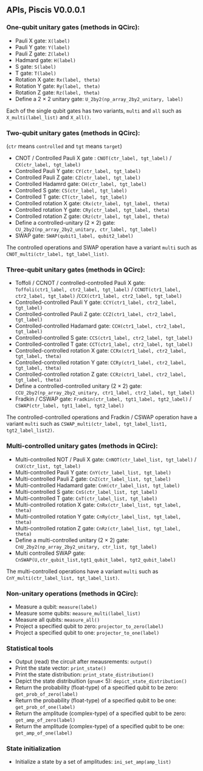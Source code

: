 ## APIs, Piscis V0.0.0.1 

### One-qubit unitary gates (methods in QCirc):

- Pauli X gate: `X(label)`
- Pauli Y gate: `Y(label)`
- Pauli Z gate: `Z(label)`
- Hadmard gate: `H(label)`
- S gate: `S(label)`
- T gate: `T(label)`
- Rotation X gate: `Rx(label, theta)`
- Rotation Y gate: `Ry(label, theta)`
- Rotation Z gate: `Rz(label, theta)`
- Define a 2 × 2 unitary gate: `U_2by2(np_array_2by2_unitary, label)`

Each of the single qubit gates has two variants, `multi` and `all` such as `X_multi(label_list)` and `X_all()`.

### Two-qubit unitary gates (methods in QCirc):
(`ctr` means `controlled` and `tgt` means `target`)
- CNOT / Controlled Pauli X gate : `CNOT(ctr_label, tgt_label)` / `CX(ctr_label, tgt_label)`
- Controlled Pauli Y gate: `CY(ctr_label, tgt_label)`
- Controlled Pauli Z gate: `CZ(ctr_label, tgt_label)`
- Controlled Hadamrd gate: `CH(ctr_label, tgt_label)`
- Controlled S gate: `CS(ctr_label, tgt_label)`
- Controlled T gate: `CT(ctr_label, tgt_label)`
- Controlled rotation X gate: `CRx(ctr_label, tgt_label, theta)`
- Controlled rotation Y gate: `CRy(ctr_label, tgt_label, theta)`
- Controlled rotation Z gate: `CRz(ctr_label, tgt_label, theta)`
- Define a controlled-unitary (2 × 2) gate: `CU_2by2(np_array_2by2_unitary, ctr_label, tgt_label)`
- SWAP gate: `SWAP(qubit1_label, qubit2_label)`

The controlled operations and SWAP operation have a variant `multi` such as `CNOT_multi(ctr_label, tgt_label_list)`.

### Three-qubit unitary gates (methods in QCirc):
- Toffoli / CCNOT / controlled-controlled Pauli X gate: `Toffoli(ctr1_label, ctr2_label, tgt_label)` / `CCNOT(ctr1_label, ctr2_label, tgt_label)` /`CCX(ctr1_label, ctr2_label, tgt_label)`
- Controlled-controlled Pauli Y gate: `CCY(ctr1_label, ctr2_label, tgt_label)`
- Controlled-controlled Pauli Z gate: `CCZ(ctr1_label, ctr2_label, tgt_label)`
- Controlled-controlled Hadamard gate: `CCH(ctr1_label, ctr2_label, tgt_label)`
- Controlled-controlled S gate: `CCS(ctr1_label, ctr2_label, tgt_label)`
- Controlled-controlled T gate: `CCT(ctr1_label, ctr2_label, tgt_label)`
- Controlled-controlled rotation X gate: `CCRx(ctr1_label, ctr2_label, tgt_label, theta)`
- Controlled-controlled rotation Y gate: `CCRy(ctr1_label, ctr2_label, tgt_label, theta)`
- Controlled-controlled rotation Z gate: `CCRz(ctr1_label, ctr2_label, tgt_label, theta)`
- Define a controlled-controlled unitary (2 × 2) gate: `CCU_2by2(np_array_2by2_unitary, ctr1_label, ctr2_label, tgt_label)`
- Fradkin / CSWAP gate: `Fradkin(ctr_label, tgt1_label, tgt2_label)` / `CSWAP(ctr_label, tgt1_label, tgt2_label)` 

The controlled-controlled operations and Fradkin / CSWAP operation have a variant `multi` such as `CSWAP_multi(ctr_label, tgt_label_list1, tgt2_label_list2)`.

### Multi-controlled unitary gates (methods in QCirc):
- Multi-controlled NOT / Pauli X gate: `CnNOT(ctr_label_list, tgt_label)` / `CnX(ctr_list, tgt_label)`
- Multi-controlled Pauli Y gate: `CnY(ctr_label_list, tgt_label)`
- Multi-controlled Pauli Z gate: `CnZ(ctr_label_list, tgt_label)`
- Multi-controlled Hadamard gate: `CnH(ctr_label_list, tgt_label)`
- Multi-controlled S gate: `CnS(ctr_label_list, tgt_label)`
- Multi-controlled T gate: `CnT(ctr_label_list, tgt_label)`
- Multi-controlled rotation X gate: `CnRx(ctr_label_list, tgt_label, theta)`
- Multi-controlled rotation Y gate: `CnRy(ctr_label_list, tgt_label, theta)`
- Multi-controlled rotation Z gate: `CnRz(ctr_label_list, tgt_label, theta)`
- Define a multi-controlled unitary (2 × 2) gate: `CnU_2by2(np_array_2by2_unitary, ctr_list, tgt_label)`
- Multi controlled SWAP gate: `CnSWAP(U,ctr_qubit_list,tgt1_qubit_label, tgt2_qubit_label)`

The multi-controlled operations have a variant `multi` such as `CnY_multi(ctr_label_list, tgt_label_list)`.

### Non-unitary operations (methods in QCirc):
- Measure a qubit: `measure(label)`
- Measure some qubits: `measure_multi(label_list)`
- Measure all qubits: `measure_all()`
- Project a specified qubit to zero: `projector_to_zero(label)`
- Project a specified qubit to one: `projector_to_one(label)`


### Statistical tools
- Output (read) the circuit after meausrements: `output()`
- Print the state vector: `print_state()`
- Print the state distribution: `print_state_distribution()`
- Depict the state distribuition (`qnum`< 5): `depict_state_distribution()`
- Return the probability (float-type) of a specified qubit to be zero: `get_prob_of_zero(label)`
- Return the probability (float-type) of a specified qubit to be one: `get_prob_of_one(label)`
- Return the amplitude (complex-type) of a specified qubit to be zero: `get_amp_of_zero(label)`
- Return the amplitude (complex-type) of a specified qubit to be one: `get_amp_of_one(label)`

### State initialization
- Initialize a state by a set of amplitudes: `ini_set_amp(amp_list)`